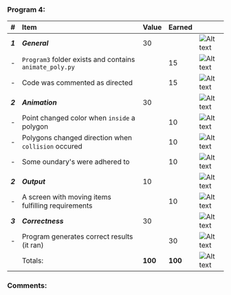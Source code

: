 ### Program 4:
| #       | Item                                                       | Value   | Earned   |                |
|:--------|:-----------------------------------------------------------|:--------|:---------|:---------------|
| ***1*** | ***General***                                              | 30      |          | ![Alt text][1] |
| -       | `Program3` folder exists and contains `animate_poly.py`    |         |    15    | ![Alt text][1] |
| -       | Code was commented as directed                             |         |    15    | ![Alt text][1] |
| ***2*** | ***Animation***                                            | 30      |          | ![Alt text][1] |
| -       | Point changed color when `inside` a polygon                |         |    10    | ![Alt text][1] |
| -       | Polygons changed direction when `collision` occured        |         |    10    | ![Alt text][1] |
| -       | Some oundary's were adhered to                             |         |    10    | ![Alt text][1] |
| ***2*** | ***Output***                                               | 10      |          | ![Alt text][1] |
| -       | A screen with moving items fulfilling requirements         |         |    10    | ![Alt text][1] |
| ***3*** | ***Correctness***                                          | 30      |          | ![Alt text][1] |
| -       | Program generates correct results (it ran)                 |         |    30    | ![Alt text][1] |
|         | Totals:                                                    | **100** |  **100** | ![Alt text][1] |
### Comments:
```

```

[1]: http://f.cl.ly/items/3E231i211n2E042B1U3K/right.png  "Correct"
[2]: http://f.cl.ly/items/2X473C1Q1F2x3S1E4231/wrong.gif  "Incorrect"
[3]: http://f.cl.ly/items/1A0d2Q1J1N1u0C3g0C1s/null.gif  "Errors"
